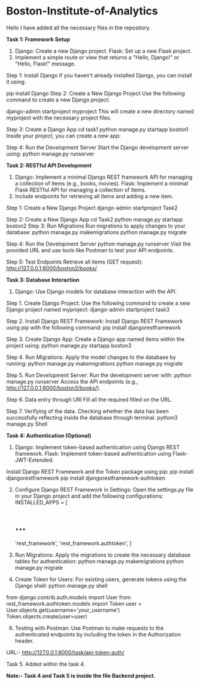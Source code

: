 # Boston-Institute-of-Analytics
Hello 
I have added all the necessary files in the repository.

************Task 1: Framework Setup************
1. Django: Create a new Django project.
Flask: Set up a new Flask project.
2. Implement a simple route or view that returns a "Hello, Django!" or "Hello, Flask!" message.
   
Step 1: Install Django
If you haven't already installed Django, you can install it using:

pip install Django
Step 2: Create a New Django Project
Use the following command to create a new Django project:


django-admin startproject myproject
This will create a new directory named myproject with the necessary project files.

Step 3: Create a Django App
cd task1
python manage.py startapp boston1
Inside your project, you can create a new app:

Step 4: Run the Development Server
Start the Django development server using:
python manage.py runserver



****************Task 2: RESTful API Development****************
1. Django: Implement a minimal Django REST framework API for managing a collection of items (e.g., books, movies).
Flask: Implement a minimal Flask RESTful API for managing a collection of items.
2. Include endpoints for retrieving all items and adding a new item.

Step 1: Create a New Django Project
django-admin startproject Task2

Step 2: Create a New Django App
cd Task2
python manage.py startapp boston2
Step 3: Run Migrations
Run migrations to apply changes to your database:
python manage.py makemigrations
python manage.py migrate

Step 4: Run the Development Server
python manage.py runserver
Visit the provided URL and use tools like Postman to test your API endpoints.

Step 5: Test Endpoints
Retrieve all items (GET request): http://127.0.0.1:8000/boston2/books/


************Task 3: Database Interaction************
1. Django: Use Django models for database interaction with the API.

Step 1. Create Django Project:
Use the following command to create a new Django project named myproject:
django-admin startproject task3

Step 2. Install Django REST Framework:
Install Django REST Framework using pip with the following command:
pip install djangorestframework

Step 3. Create Django App:
Create a Django app named items within the project using:
python manage.py startapp boston3

Step 4. Run Migrations:
Apply the model changes to the database by running:
python manage.py makemigrations
python manage.py migrate

Step 5. Run Development Server:
Run the development server with:
python manage.py runserver
Access the API endpoints (e.g., http://127.0.0.1:8000/boston3/books/).

Step 6. Data entry through URl
Fill all the required filled on the URL.

Step 7. Verifying of the data.
Checking whether the data has been successfully reflecting inside the database through terminal.
python3 manage.py Shell


********Task 4: Authentication (Optional)********
1. Django: Implement token-based authentication using Django REST framework.
Flask: Implement token-based authentication using Flask-JWT-Extended.

Install Django REST Framework and the Token package using pip:
pip install djangorestframework
pip install djangorestframework-authtoken

2. Configure Django REST Framework in Settings:
Open the settings.py file in your Django project and add the following configurations:
INSTALLED_APPS = [
    # ...
    'rest_framework',
    'rest_framework.authtoken',
]

3. Run Migrations:
Apply the migrations to create the necessary database tables for authentication:
python manage.py makemigrations
python manage.py migrate

4. Create Token for Users:
For existing users, generate tokens using the Django shell:
python manage.py shell

from django.contrib.auth.models import User
from rest_framework.authtoken.models import Token
user = User.objects.get(username='your_username')
Token.objects.create(user=user)

6. Testing with Postman:
Use Postman to make requests to the authenticated endpoints by including the token in the Authorization header.

URL:- http://127.0.0.1:8000/task/api-token-auth/

Task 5. Added within the task 4.

********Note:- Task 4 and Task 5 is inside the file Backend project.********

